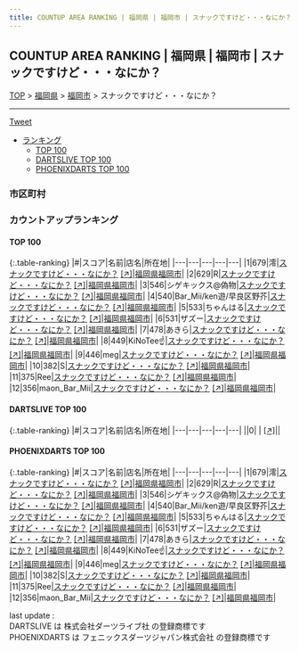 ```yaml
---
title: COUNTUP AREA RANKING | 福岡県 | 福岡市 | スナックですけど・・・なにか？
---
```

## COUNTUP AREA RANKING | 福岡県 | 福岡市 | スナックですけど・・・なにか？

[TOP](/darts/rank/) > [福岡県](/darts/rank/福岡県/) > [福岡市](/darts/rank/福岡県/福岡市/) > スナックですけど・・・なにか？

___

<a href="https://twitter.com/share?ref_src=twsrc%5Etfw" data-text="COUNTUP AREA RANKING | 福岡県福岡市スナックですけど・・・なにか？" class="twitter-share-button" data-hashtags="DARTSLIVE,PHOENIXDARTS,darts,ダーツ" data-show-count="false">Tweet</a>

* [ランキング](#カウントアップランキング)
    * [TOP 100](#top-100)
    * [DARTSLIVE TOP 100](#dartslive-top-100)
    * [PHOENIXDARTS TOP 100](#phoenixdarts-top-100)

### 市区町村

<ul>

</ul>

### カウントアップランキング

#### TOP 100



{:.table-ranking}
|#|スコア|名前|店名|所在地|
|---|---|---|---|---|
|1|679|<span class="rank-name-pd">澪</span>|<a href="/darts/rank/shops/92727.html">スナックですけど・・・なにか？</a> <a href="https://vs.phoenixdarts.com/jp/shop/shopDetailInfo/s_92727?s_seq=92727">[↗]</a>|<a href="/darts/rank/福岡県/福岡市">福岡県福岡市</a>|
|2|629|<span class="rank-name-pd">R</span>|<a href="/darts/rank/shops/92727.html">スナックですけど・・・なにか？</a> <a href="https://vs.phoenixdarts.com/jp/shop/shopDetailInfo/s_92727?s_seq=92727">[↗]</a>|<a href="/darts/rank/福岡県/福岡市">福岡県福岡市</a>|
|3|546|<span class="rank-name-pd">シゲキックス@偽物</span>|<a href="/darts/rank/shops/92727.html">スナックですけど・・・なにか？</a> <a href="https://vs.phoenixdarts.com/jp/shop/shopDetailInfo/s_92727?s_seq=92727">[↗]</a>|<a href="/darts/rank/福岡県/福岡市">福岡県福岡市</a>|
|4|540|<span class="rank-name-pd">Bar_Mii/ken遊/早良区野芥</span>|<a href="/darts/rank/shops/92727.html">スナックですけど・・・なにか？</a> <a href="https://vs.phoenixdarts.com/jp/shop/shopDetailInfo/s_92727?s_seq=92727">[↗]</a>|<a href="/darts/rank/福岡県/福岡市">福岡県福岡市</a>|
|5|533|<span class="rank-name-pd">ちゃんはる</span>|<a href="/darts/rank/shops/92727.html">スナックですけど・・・なにか？</a> <a href="https://vs.phoenixdarts.com/jp/shop/shopDetailInfo/s_92727?s_seq=92727">[↗]</a>|<a href="/darts/rank/福岡県/福岡市">福岡県福岡市</a>|
|6|531|<span class="rank-name-pd">ザズー</span>|<a href="/darts/rank/shops/92727.html">スナックですけど・・・なにか？</a> <a href="https://vs.phoenixdarts.com/jp/shop/shopDetailInfo/s_92727?s_seq=92727">[↗]</a>|<a href="/darts/rank/福岡県/福岡市">福岡県福岡市</a>|
|7|478|<span class="rank-name-pd">あきら</span>|<a href="/darts/rank/shops/92727.html">スナックですけど・・・なにか？</a> <a href="https://vs.phoenixdarts.com/jp/shop/shopDetailInfo/s_92727?s_seq=92727">[↗]</a>|<a href="/darts/rank/福岡県/福岡市">福岡県福岡市</a>|
|8|449|<span class="rank-name-pd">KiNoTee☝️</span>|<a href="/darts/rank/shops/92727.html">スナックですけど・・・なにか？</a> <a href="https://vs.phoenixdarts.com/jp/shop/shopDetailInfo/s_92727?s_seq=92727">[↗]</a>|<a href="/darts/rank/福岡県/福岡市">福岡県福岡市</a>|
|9|446|<span class="rank-name-pd">meg</span>|<a href="/darts/rank/shops/92727.html">スナックですけど・・・なにか？</a> <a href="https://vs.phoenixdarts.com/jp/shop/shopDetailInfo/s_92727?s_seq=92727">[↗]</a>|<a href="/darts/rank/福岡県/福岡市">福岡県福岡市</a>|
|10|382|<span class="rank-name-pd">S</span>|<a href="/darts/rank/shops/92727.html">スナックですけど・・・なにか？</a> <a href="https://vs.phoenixdarts.com/jp/shop/shopDetailInfo/s_92727?s_seq=92727">[↗]</a>|<a href="/darts/rank/福岡県/福岡市">福岡県福岡市</a>|
|11|375|<span class="rank-name-pd">Ree</span>|<a href="/darts/rank/shops/92727.html">スナックですけど・・・なにか？</a> <a href="https://vs.phoenixdarts.com/jp/shop/shopDetailInfo/s_92727?s_seq=92727">[↗]</a>|<a href="/darts/rank/福岡県/福岡市">福岡県福岡市</a>|
|12|356|<span class="rank-name-pd">maon_Bar_Mii</span>|<a href="/darts/rank/shops/92727.html">スナックですけど・・・なにか？</a> <a href="https://vs.phoenixdarts.com/jp/shop/shopDetailInfo/s_92727?s_seq=92727">[↗]</a>|<a href="/darts/rank/福岡県/福岡市">福岡県福岡市</a>|


#### DARTSLIVE TOP 100



{:.table-ranking}
|#|スコア|名前|店名|所在地|
|---|---|---|---|---|
||0|<span class="rank-name-dl"> </span>|<a href="/darts/rank/shops/.html"></a> <a href="">[↗]</a>|<a href="/darts/rank//"></a>|


#### PHOENIXDARTS TOP 100



{:.table-ranking}
|#|スコア|名前|店名|所在地|
|---|---|---|---|---|
|1|679|<span class="rank-name-pd">澪</span>|<a href="/darts/rank/shops/92727.html">スナックですけど・・・なにか？</a> <a href="https://vs.phoenixdarts.com/jp/shop/shopDetailInfo/s_92727?s_seq=92727">[↗]</a>|<a href="/darts/rank/福岡県/福岡市">福岡県福岡市</a>|
|2|629|<span class="rank-name-pd">R</span>|<a href="/darts/rank/shops/92727.html">スナックですけど・・・なにか？</a> <a href="https://vs.phoenixdarts.com/jp/shop/shopDetailInfo/s_92727?s_seq=92727">[↗]</a>|<a href="/darts/rank/福岡県/福岡市">福岡県福岡市</a>|
|3|546|<span class="rank-name-pd">シゲキックス@偽物</span>|<a href="/darts/rank/shops/92727.html">スナックですけど・・・なにか？</a> <a href="https://vs.phoenixdarts.com/jp/shop/shopDetailInfo/s_92727?s_seq=92727">[↗]</a>|<a href="/darts/rank/福岡県/福岡市">福岡県福岡市</a>|
|4|540|<span class="rank-name-pd">Bar_Mii/ken遊/早良区野芥</span>|<a href="/darts/rank/shops/92727.html">スナックですけど・・・なにか？</a> <a href="https://vs.phoenixdarts.com/jp/shop/shopDetailInfo/s_92727?s_seq=92727">[↗]</a>|<a href="/darts/rank/福岡県/福岡市">福岡県福岡市</a>|
|5|533|<span class="rank-name-pd">ちゃんはる</span>|<a href="/darts/rank/shops/92727.html">スナックですけど・・・なにか？</a> <a href="https://vs.phoenixdarts.com/jp/shop/shopDetailInfo/s_92727?s_seq=92727">[↗]</a>|<a href="/darts/rank/福岡県/福岡市">福岡県福岡市</a>|
|6|531|<span class="rank-name-pd">ザズー</span>|<a href="/darts/rank/shops/92727.html">スナックですけど・・・なにか？</a> <a href="https://vs.phoenixdarts.com/jp/shop/shopDetailInfo/s_92727?s_seq=92727">[↗]</a>|<a href="/darts/rank/福岡県/福岡市">福岡県福岡市</a>|
|7|478|<span class="rank-name-pd">あきら</span>|<a href="/darts/rank/shops/92727.html">スナックですけど・・・なにか？</a> <a href="https://vs.phoenixdarts.com/jp/shop/shopDetailInfo/s_92727?s_seq=92727">[↗]</a>|<a href="/darts/rank/福岡県/福岡市">福岡県福岡市</a>|
|8|449|<span class="rank-name-pd">KiNoTee☝️</span>|<a href="/darts/rank/shops/92727.html">スナックですけど・・・なにか？</a> <a href="https://vs.phoenixdarts.com/jp/shop/shopDetailInfo/s_92727?s_seq=92727">[↗]</a>|<a href="/darts/rank/福岡県/福岡市">福岡県福岡市</a>|
|9|446|<span class="rank-name-pd">meg</span>|<a href="/darts/rank/shops/92727.html">スナックですけど・・・なにか？</a> <a href="https://vs.phoenixdarts.com/jp/shop/shopDetailInfo/s_92727?s_seq=92727">[↗]</a>|<a href="/darts/rank/福岡県/福岡市">福岡県福岡市</a>|
|10|382|<span class="rank-name-pd">S</span>|<a href="/darts/rank/shops/92727.html">スナックですけど・・・なにか？</a> <a href="https://vs.phoenixdarts.com/jp/shop/shopDetailInfo/s_92727?s_seq=92727">[↗]</a>|<a href="/darts/rank/福岡県/福岡市">福岡県福岡市</a>|
|11|375|<span class="rank-name-pd">Ree</span>|<a href="/darts/rank/shops/92727.html">スナックですけど・・・なにか？</a> <a href="https://vs.phoenixdarts.com/jp/shop/shopDetailInfo/s_92727?s_seq=92727">[↗]</a>|<a href="/darts/rank/福岡県/福岡市">福岡県福岡市</a>|
|12|356|<span class="rank-name-pd">maon_Bar_Mii</span>|<a href="/darts/rank/shops/92727.html">スナックですけど・・・なにか？</a> <a href="https://vs.phoenixdarts.com/jp/shop/shopDetailInfo/s_92727?s_seq=92727">[↗]</a>|<a href="/darts/rank/福岡県/福岡市">福岡県福岡市</a>|


<div class="footer border-top border-gray-light mt-5 pt-3 text-right text-gray">
    last update : <span style="font-weight: italic" id="foot_last_modified"></span><br />
    DARTSLIVE は 株式会社ダーツライブ社 の登録商標です<br />
    PHOENIXDARTS は フェニックスダーツジャパン株式会社 の登録商標です<br />
</div>

<script src="https://cdnjs.cloudflare.com/ajax/libs/jquery.tablesorter/2.31.3/js/jquery.tablesorter.min.js" integrity="sha512-qzgd5cYSZcosqpzpn7zF2ZId8f/8CHmFKZ8j7mU4OUXTNRd5g+ZHBPsgKEwoqxCtdQvExE5LprwwPAgoicguNg==" crossorigin="anonymous" referrerpolicy="no-referrer"></script>
<link rel="stylesheet" href="https://cdnjs.cloudflare.com/ajax/libs/jquery.tablesorter/2.31.3/css/theme.default.min.css" integrity="sha512-wghhOJkjQX0Lh3NSWvNKeZ0ZpNn+SPVXX1Qyc9OCaogADktxrBiBdKGDoqVUOyhStvMBmJQ8ZdMHiR3wuEq8+w==" crossorigin="anonymous" referrerpolicy="no-referrer" />
<script>
$(function() {
    $(".table-ranking").tablesorter({sortList:[[0, 0]]});
    $("#foot_last_modified").text(formatDate(new Date(document.lastModified), 'yyyy-MM-dd HH:mm:ss'));
});
</script>

<script async src="https://platform.twitter.com/widgets.js" charset="utf-8"></script>